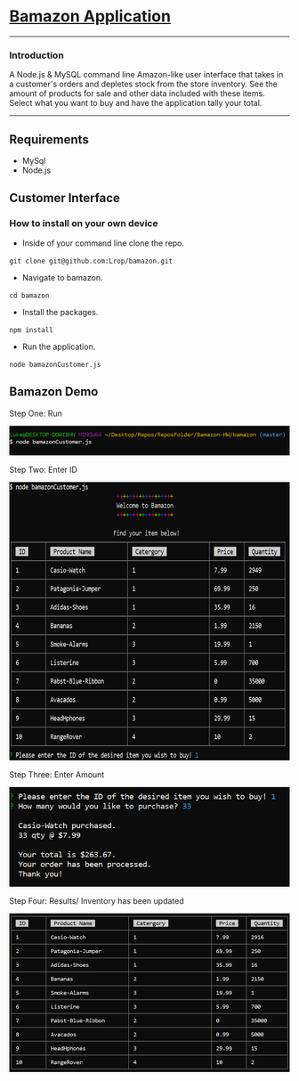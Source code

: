 # [Bamazon Application](https://github.com/Lrop/bamazon "Github Repo")
***
### Introduction

A Node.js & MySQL command line Amazon-like user interface that takes in a customer's orders and depletes stock from the store inventory.
See the amount of products for sale and other data included with these items. Select what you want to buy and have the application tally your total.

***

## Requirements
+ MySql
+ Node.js

## Customer Interface
### How to install on your own device
+ Inside of your command line clone the repo.

`git clone git@github.com:Lrop/bamazon.git`

+ Navigate to bamazon.

`cd bamazon`

+ Install the packages.

`npm install`

+ Run the application.

`node bamazonCustomer.js`

## Bamazon Demo

Step One: Run 


<img src = "Images/BAMAZON%201.PNG" width="677">



Step Two: Enter ID

<img src = "Images/BAMAZON%204.PNG" height="500">



Step Three: Enter Amount

<img src = "Images/BAMAZON%203.PNG" width="677">

Step Four: Results/ Inventory has been updated

<img src = "Images/BAMAZON%205.PNG" width="677">



